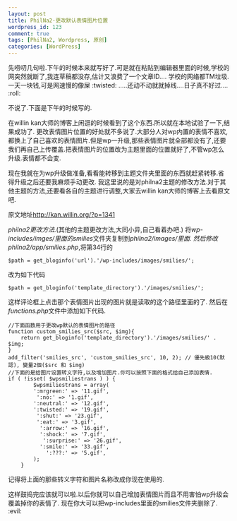 ```yaml
--- 
layout: post
title: PhilNa2-更改默认表情图片位置
wordpress_id: 123
comment: true
tags: [PhilNa2, Wordpress, 原创]
categories: [WordPress]
---
```

先唠叨几句啦.下午的时候本来就写好了.可是就在粘贴到编辑器里面的时候,学校的网突然就断了,我连草稿都没存,估计又浪费了一个文章ID....
学校的网络都TM垃圾.一天一块钱,可是网速慢的像屎 :twisted: .....还动不动就就掉线....日子真不好过.... :roll: 

不说了.下面是下午的时候写的.

在willin kan大师的博客上闲逛的时候看到了这个东西.所以就在本地试验了一下,结果成功了.
更改表情图片位置的好处就不多说了.大部分人对wp内置的表情不喜欢,都换上了自己喜欢的表情图片.但是wp一升级,那些表情图片就全部都没有了,还要我们再自己上传覆盖.把表情图片的位置改为主题里面的位置就好了,不管wp怎么升级.表情都不会变.

现在我就在为wp升级做准备,看看能转移到主题文件夹里面的东西就赶紧转移.省得升级之后还要我麻烦手动更改.
我这里说的是对philna2主题的修改方法.对于其他主题的方法,还要看各自的主题进行调整,大家去willin kan大师的博客上去看原文吧.

原文地址<http://kan.willin.org/?p=1341>

*philna2更改方法.*(其他的主题更改方法,大同小异,自己看着办吧.)
将*wp-includes/imges/*里面的*smilies*文件夹复制到*philna2/images/*里面.
然后修改*philna2/app/smilies.php*,将第34行的

	$path = get_bloginfo('url').'/wp-includes/images/smilies/';
	
改为如下代码

	$path = get_bloginfo('template_directory').'/images/smilies/';
	
这样评论框上点击那个表情图片出现的图片就是读取的这个路径里面的了.
然后在*functions.php*文件中添加如下代码.

	//下面函数用于更改wp默认的表情图片的路径
	function custom_smilies_src($src, $img){
	    return get_bloginfo('template_directory').'/images/smilies/' . $img;
	}
	add_filter('smilies_src', 'custom_smilies_src', 10, 2); // 優先級10(默認), 變量2個($src 和 $img)
	//下面的是给图片设置转义字符,以及增加图片.你可以按照下面的格式给自己添加表情.
	if ( !isset( $wpsmiliestrans ) ) {
			$wpsmiliestrans = array(
			':mrgreen:' => '11.gif',
			 ':no:' => '1.gif',
			':neutral:' => '12.gif',
			':twisted:' => '19.gif',
			 ':shut:' => '23.gif',
			 ':eat:' => '3.gif',
			  ':arrow:' => '16.gif',
			  ':shock:' => '7.gif',
			   ':surprise:' => '26.gif',
			  ':smile:' => '33.gif',
			    ':???:' => '5.gif',
			);
		}
		
记得将上面的那些转义字符和图片名称改成你现在使用的.

这样鼓捣完应该就可以啦.以后你就可以自己增加表情图片而且不用害怕wp升级会覆盖掉你的表情了.
现在你大可以把wp-includes里面的smilies文件夹删除了. :evil: 
